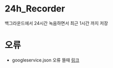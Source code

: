 # 24h_Recorder
백그라운드에서 24시간 녹음하면서 최근 1시간 까지 저장

# 오류
- googleservice.json 오류 뜰때 [링크](https://lollolzkk.tistory.com/26)